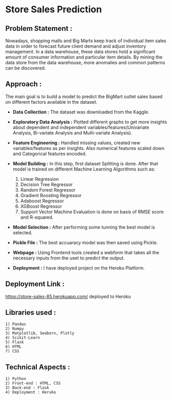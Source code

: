 # Store Sales Prediction

## Problem Statement :
Nowadays, shopping malls and Big Marts keep track of individual item sales data in order to forecast future client demand and adjust inventory management. In a data warehouse, these data stores hold a significant amount of consumer information and particular item details. By mining the data store from the data warehouse, more anomalies and common patterns can be discovered.


## Approach :
The main goal is to build a model to predict the BigMart outlet sales based on different factors available in the dataset.

- **Data Collection :** The dataset was downloaded from the Kaggle.
- **Exploratory Data Analysis :** Plotted different graphs to get more insights about dependent and independent variables/features(Univariate Analysis, Bi-variate Analysis and Multi-variate Analysis).


- **Feature Engineering :** Handled missing values, created new variables/features as per insights. Also numerical features scaled down and Categorical features encoded.
- **Model Building :** In this step, first dataset Splitting is done. After that model is trained on different Machine Learning Algorithms such as:
    1) Linear Regression
    2) Decision Tree Regressor
    3) Random Forest Regressor
    4) Gradient Boosting Regressor
    5) Adaboost Regressor
    6) XGBoost Regressor
    7) Support Vector Machine
    Evaluation is done on basis of RMSE score and R-squared.

- **Model Selection :** After performing some tunning the best model is selected.
- **Pickle File :** The best accuaracy model was then saved using Pickle.
- **Webpage :** Using Frontend tools created a webform that takes all the necessary inputs from the uset to predict the output.
- **Deployment :** I have deployed project on the Heroku Platform.


## Deployment Link :
https://store-sales-85.herokuapp.com/   deployed to Heroku



## Libraries used :
    1) Pandas
    2) Numpy
    3) Matplotlib, Seaborn, Plotly
    4) Scikit-Learn
    5) Flask
    6) HTML
    7) CSS

## Technical Aspects :
    1) Python 
    2) Front-end : HTML, CSS
    3) Back-end : Flask
    4) Deployment : Heruko
